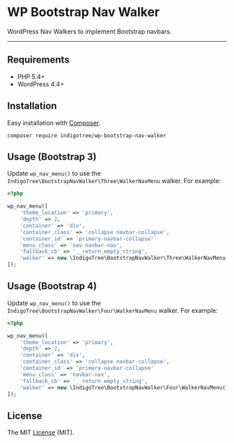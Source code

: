 # WP Bootstrap Nav Walker

WordPress Nav Walkers to implement Bootstrap navbars.

* * *

## Requirements

* PHP 5.4+
* WordPress 4.4+

## Installation

Easy installation with [Composer](https://getcomposer.org/).

````
composer require indigotree/wp-bootstrap-nav-walker
````

## Usage (Bootstrap 3)

Update `wp_nav_menu()` to use the `IndigoTree\BootstrapNavWalker\Three\WalkerNavMenu` walker. For example:

````php
<?php

wp_nav_menu([
    'theme_location' => 'primary',
    'depth' => 2,
    'container' => 'div',
    'container_class' => 'collapse navbar-collapse',
    'container_id' => 'primary-navbar-collapse'
    'menu_class' => 'nav navbar-nav',
    'fallback_cb' => '__return_empty_string',
    'walker' => new \IndigoTree\BootstrapNavWalker\Three\WalkerNavMenu()
]);
````

## Usage (Bootstrap 4)

Update `wp_nav_menu()` to use the `IndigoTree\BootstrapNavWalker\Four\WalkerNavMenu` walker. For example:

````php
<?php

wp_nav_menu([
    'theme_location' => 'primary',
    'depth' => 2,
    'container' => 'div',
    'container_class' => 'collapse navbar-collapse',
    'container_id' => 'primary-navbar-collapse'
    'menu_class' => 'navbar-nav',
    'fallback_cb' => '__return_empty_string',
    'walker' => new \IndigoTree\BootstrapNavWalker\Four\WalkerNavMenu()
]);
````

## License

The MIT [License](LICENSE.md) (MIT).
